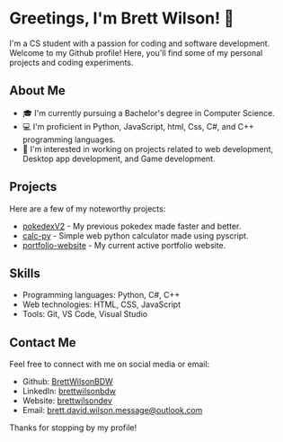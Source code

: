 # Greetings, I'm Brett Wilson! 👋

I'm a CS student with a passion for coding and software development. Welcome to my Github profile! Here, you'll find some of my personal projects and coding experiments.

## About Me

- 🎓 I'm currently pursuing a Bachelor's degree in Computer Science.
- 💻 I'm proficient in Python, JavaScript, html, Css, C#, and C++ programming languages.
- 🤔 I'm interested in working on projects related to web development, Desktop app development, and Game development.

## Projects

Here are a few of my noteworthy projects:

- [pokedexV2](https://github.com/BrettWilsonBDW/pokedexv2) - My previous pokedex made faster and better.
- [calc-py](https://github.com/BrettWilsonBDW/calc-py) - Simple web python calculator made using pyscript.
- [portfolio-website](https://github.com/BrettWilsonBDW/portfolio-website) - My current active portfolio website.

## Skills

- Programming languages: Python, C#, C++
- Web technologies: HTML, CSS, JavaScript
- Tools: Git, VS Code, Visual Studio

## Contact Me

Feel free to connect with me on social media or email:

- Github: [BrettWilsonBDW](https://github.com/brettwilsonbdw)
- LinkedIn: [brettwilsonbdw](https://www.linkedin.com/in/brettwilsonbdw/)
- Website: [brettwilsondev](https://www.brettwilsondev.com/)
- Email: [brett.david.wilson.message@outlook.com](mailto:brett.david.wilson.message@outlook.com)

Thanks for stopping by my profile!

